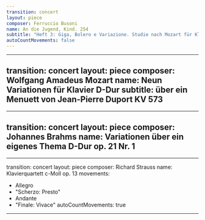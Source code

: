 ```yaml
---
transition: concert
layout: piece
composer: Ferruccio Busoni
name: An die Jugend, Kind. 254
subtitle: "Heft 3: Giga, Bolero e Variazione. Studie nach Mozart für Klavier solo"
autoCountMovements: false
---
```

---
transition: concert
layout: piece
composer: Wolfgang Amadeus Mozart
name: Neun Variationen für Klavier D-Dur
subtitle: über ein Menuett von Jean-Pierre Duport KV 573
---
---
transition: concert
layout: piece
composer: Johannes Brahms
name: Variationen über ein eigenes Thema D-Dur op. 21 Nr. 1
---
---
transition: concert
layout: piece
composer: Richard Strauss
name: Klavierquartett c-Moll op. 13
movements:
  - Allegro
  - "Scherzo: Presto"
  - Andante
  - "Finale: Vivace"
autoCountMovements: true
---